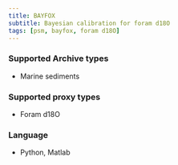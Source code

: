 ```yaml
---
title: BAYFOX
subtitle: Bayesian calibration for foram d18O
tags: [psm, bayfox, foram d18O]
---
```


### Supported Archive types
+ Marine sediments

### Supported proxy types

+ Foram d18O

### Language

+ Python, Matlab
